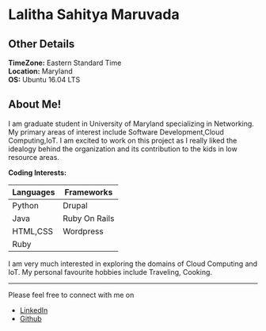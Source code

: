 # Lalitha Sahitya Maruvada
## Other Details
  **TimeZone:**   Eastern Standard Time  
  **Location:**   Maryland  
  **OS:**         Ubuntu 16.04 LTS  

## About Me!
I am graduate student in University of Maryland specializing in Networking. My primary areas of interest include Software Development,Cloud Computing,IoT. I am excited to work on this project as I really liked the idealogy behind the organization and its contribution to the kids in low resource areas.

**Coding Interests:**  

Languages | Frameworks
------------ | ------------
Python  | Drupal
Java  |  Ruby On Rails
HTML,CSS| Wordpress
Ruby|

I am very much interested in exploring the domains of Cloud Computing and IoT. My personal favourite hobbies include Traveling, Cooking.

---
Please feel free to connect with me on  
* [LinkedIn](https://www.linkedin.com/in/lalitha-sahitya-maruvada/)  
* [Github](https://github.com/sahityaLMaruvada)


